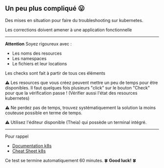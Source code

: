 

## Un peu plus compliqué 😛

Des mises en situation pour faire du troubleshooting sur kubernetes.

Les corrections doivent amener à une application fonctionnelle 

---

**Attention** Soyez rigoureux avec : 

- Les noms des resources  
- Les namespaces  
- Le fichiers et leur locations  

Les checks sont fait à partir de tous ces éléments  


⚠️ Les resources que vous créez peuvent mettre un peu de temps pour être disponibles. Il faut quelques fois plusieurs "click" sur le bouton "Check" pour que la vérification passe  !
(Vérifier aussi l'état des resources kubernetes)


⚠️ Ne perdez pas de temps, trouvez systématiquement la solution la moins couteuse possible en terme de temps.

⚠️ Utilisez l'éditeur disponible (Theia) qui possède un terminal intégré.


---

Pour rappel 

- [Documentation k8s](https://kubernetes.io/docs/home/)
- [Cheat Sheet k8s](https://kubernetes.io/docs/reference/kubectl/cheatsheet/)

Ce test se termine automatiquement 60 minutes. 🍀 **Good luck!** 🍀